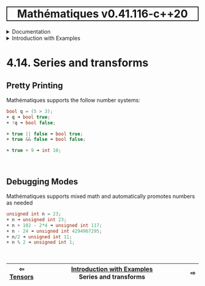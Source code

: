 <h1 style='border: 2px solid; text-align: center'>Mathématiques v0.41.116-c++20</h1>

<details>

<summary>Documentation</summary>

# [Documentation](../../README.md)<br>
1. [License](../../license/README.md)<br>
2. [About](../../about/README.md)<br>
3. [Status, Planned Work & Release Notes](../../status-release/README.md)<br>
4. _Introduction with Examples_ <br>
5. [Installation](../../installation/README.md)<br>
6. [Your First Mathématiques Project](../../first-project/README.md)<br>
7. [Usage Guide: Syntax, Data Types, Functions, etc](../../user-guide/README.md)<br>
8. [Benchmarks](../../benchmarks/README.md)<br>
9. [Tests](../../test/README.md)<br>
10. [Developer Guide: Modifying and Extending Mathématiques](../../developer-guide/README.md)<br>


</details>



<details>

<summary>Introduction with Examples</summary>

# [4. Introduction with Examples](../README.md)<br>
4.1. [Pretty Printing and Debugging](../print-debug/README.md)<br>
4.2. [Number Systems](../numbers/README.md)<br>
4.3. [Vectors, Matrices, and MultiArrays](../multiarrays/README.md)<br>
4.4. [Nested MultiArrays](../nested-multiarrays/README.md)<br>
4.5. [Special Vectors, Matrices, and MultiArrays](../special-multiarrays/README.md)<br>
4.6. [Special Vectors, Matrices, and MultiArrays](../multiarray-arithmetic/README.md)<br>
4.7. [Linear Algebra](../linear-algebra/README.md)<br>
4.8. [Special Vectors, Matrices, and MultiArrays](../sort-mask-slice/README.md)<br>
4.9. [Mathematical functions](../math-functions/README.md)<br>
4.10. [Special Vectors, Matrices, and MultiArrays](../multi-var-calculus/README.md)<br>
4.11. [Special Vectors, Matrices, and MultiArrays](../complex-calculus/README.md)<br>
4.12. [Calculus and Vector Calculus](../vector-calculus/README.md)<br>
4.13. [Tensors](../tensors/README.md)<br>
4.14. _Series and transforms_ <br>


</details>



# 4.14. Series and transforms



## Pretty Printing
Mathématiques supports the follow number systems:
```C++
bool q = (5 > 3);
☀ q ➜ bool true;
☀ !q ➜ bool false;

☀ true || false ➜ bool true;
☀ true && false ➜ bool false;

☀ true + 9 ➜ int 10;
```

<br>

## Debugging Modes
Mathématiques supports mixed math and automatically promotes numbers as needed
```C++
unsigned int n = 23;
☀ n ➜ unsigned int 23;
☀ n + 102 - 2*4 ➜ unsigned int 117;
☀ n - 24 ➜ unsigned int 4294967295;
☀ n/2 ➜ unsigned int 11;
☀ n % 2 ➜ unsigned int 1;
```

<br>



| ⇦ <br />[Tensors](../tensors/README.md)  | [Introduction with Examples](../README.md)<br />Series and transforms<br /><img width=1000/> | ⇨ <br />   |
| ------------ | :-------------------------------: | ------------ |

